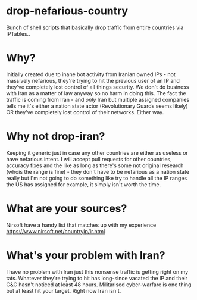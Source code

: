 # drop-nefarious-country
Bunch of shell scripts that basically drop traffic from entire countries via IPTables..

# Why?
Initially created due to inane bot activity from Iranian owned IPs - not massively nefarious, they're trying to hit the previous user of an IP and they've completely lost control of all things security. We don't do business with Iran as a matter of law anyway so no harm in doing this. The fact the traffic is coming from Iran - and _only_ Iran but multiple assigned companies tells me it's either a nation state actor (Revolutionary Guards seems likely) OR they've completely lost control of their networks. Either way.

# Why not drop-iran?
Keeping it generic just in case any other countries are either as useless or have nefarious intent. I will accept pull requests for other countries, accuracy fixes and the like as long as there's some not original research (whois the range is fine) - they don't have to be nefarious as a nation state really but I'm not going to do something like try to handle all the IP ranges the US has assigned for example, it simply isn't worth the time.

# What are your sources?
Nirsoft have a handy list that matches up with my experience https://www.nirsoft.net/countryip/ir.html

# What's your problem with Iran?
I have no problem with Iran just this nonsense traffic is getting right on my tats. Whatever they're trying to hit has long-since vacated the IP and their C&C hasn't noticed at least 48 hours. Militarised cyber-warfare is one thing but at least hit your target. Right now Iran isn't.

